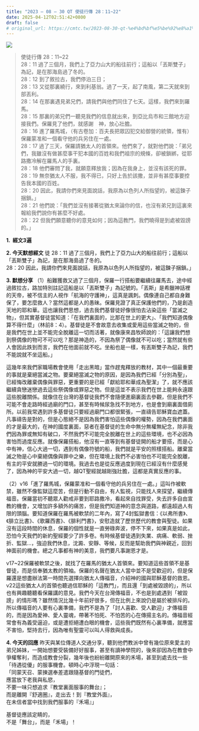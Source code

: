 ```yaml
---
title: "2023 – 08 – 30 QT 使徒行傳 28：11~22"
date: 2025-04-12T02:51:42+0800
draft: false
# original_url: https://cmtc.tw/2023-08-30-qt-%e4%bd%bf%e5%be%92%e8%a1%8c%e5%82%b3-28%ef%bc%9a1122
---
```


![](/images/qt.jpg)
> 使徒行傳 28：11\~22  
> 28：11 過了三個月，我們上了亞力山大的船往前行；這船以「丟斯雙子」為記，是在那海島過了冬的。  
> 28：12 到了敘拉古，我們停泊三日；  
> 28：13 又從那裏繞行，來到利基翁。過了一天，起了南風，第二天就來到部丟利。  
> 28：14 在那裏遇見弟兄們，請我們與他們同住了七天。這樣，我們來到羅馬。  
> 28：15 那裏的弟兄們一聽見我們的信息就出來，到亞比烏市和三館地方迎接我們。保羅見了他們，就感謝　神，放心壯膽。  
> 28：16 進了羅馬城，（有古卷加：百夫長把眾囚犯交給御營的統領，惟有）保羅蒙准和一個看守他的兵另住在一處。  
> 28：17 過了三天，保羅請猶太人的首領來。他們來了，就對他們說：「弟兄們，我雖沒有做甚麼事干犯本國的百姓和我們祖宗的規條，卻被鎖綁，從耶路撒冷解在羅馬人的手裏。  
> 28：18 他們審問了我，就願意釋放我；因為在我身上，並沒有該死的罪。  
> 28：19 無奈猶太人不服，我不得已，只好上告於該撒，並非有甚麼事要控告我本國的百姓。  
> 28：20 因此，我請你們來見面說話，我原為以色列人所指望的，被這鍊子捆鎖。」  
> 28：21 他們說：「我們並沒有接著從猶太來論你的信，也沒有弟兄到這裏來報給我們說你有甚麼不好處。  
> 28：22 但我們願意聽你的意見如何；因為這教門，我們曉得是到處被毀謗的。」

**1.  經文3遍**

**2. 今天默想經文**
徒 28：11 過了三個月，我們上了亞力山大的船往前行；這船以「丟斯雙子」為記，是在那海島過了冬的。  
28：20 因此，我請你們來見面說話，我原為以色列人所指望的，被這鍊子捆鎖。」

**3. 默想分享**
（1）船難獲救又過了三個月，保羅一行搭船要繼續往羅馬去，途中經過敘拉古，路加特別註記這船是以「丟斯雙子」為記號的。「丟斯」是希臘神話裡的天帝，被不信主的人視作「航海的守護神」，這真是諷刺。偶像連自己都自身難保了，要怎麼救人？當然這都是人的愚昧。保羅見證了真正保護他們的，乃是創造天地的耶和華。這也讓我們思想，過去我們基督徒好像很怕去沾染這些「當滅之物」，但其實基督徒當知道：「在我們裏面的，比那在世上的更大」、「我們知道偶像算不得什麼」（林前8：4）。基督徒是不會故意去收集或愛用這些當滅之物的，但是我們在世上並不能完全脫離這一切而活著，就像康來昌牧師說的：「這讓我們想到祭偶像的物可不可以吃？那是神造的，不因為祭了偶像就不可以吃；當然就有些人會因此跌到而言，我們在他面前就不吃。坐船也是一樣，有丟斯雙子為記，我們不能說就不坐這船。」

這幾年來我們家職場教會使用「走出黑暗」當作趕鬼釋放的教材，其中一個最重要的事就是棄絕當滅之物。要棄絕當滅之物的原因，是因為我們已經「分別為聖」，已經悔改離棄偶像與罪惡，更重要的是已經「獻給耶和華成為聖潔」了，就不應該繼續貪戀迷戀過去這些祭偶像或罪惡之物。但是這並不表示我們在世上能夠永遠跟這些脫離關係。就像住在台灣的基督徒我們不會隨便進廟裏面去參觀，但是我們不可能不會走路時經過廟的門口，甚至有時候尿急找不到地方，也是會到廟裏面借廁所。以前我常遇到許多基督徒只要經過廟門口都很緊張，一直禱告耶穌寶血遮蓋。凡事禱告是對的，但是心態絕不是因為我們害怕這些偶像的權勢，因為在我們裏面的才是最大的，在神的國度裏面，惡者在基督徒的生命中無分無權無紀念，除非我們因為罪或無知有破口，不然我們不可能完全脫離在世上的這些環境，也不必因為害怕而過度反應。就像保羅搭船，他沒有一直等到有基督徒開的船才要搭，而是心中有神，信心大過一切，遇到有偶像符號的船，我們就是平安的照樣搭船。離棄當滅之物是心中棄絕偶像與罪中之樂，但在環境上我們不必害怕也不可能完全脫離，有主的平安就勝過一切的環境。我過去也是從反應過度到現在已經沒有什麼感覺了，因為神的平安大過一切，越QT聖經就越剛強壯膽，這都是真實反應的事。

（2）v16「進了羅馬城，保羅蒙准和一個看守他的兵另住在一處。」這叫作被軟禁，雖然不像監獄這麼苦，但是行動不自由，有人監視，只能找人來探望，繼續傳福音。保羅當初不聽眾人勸戒非要到耶路撒冷，看起來自找罪受，失去許多自由宣教的機會，又增加許多額外的痛苦，但是我們知道神的意念與道路，都遠超過人有限的頭腦。要知道保羅在羅馬被軟禁的二年內，寫了4封監獄書信：《以弗所書》、《腓立比書》、《歌羅西書》、《腓利門書》，安慰造就了歷世歷代的教會與聖徒。如果沒有這段時間的休息，保羅的個性就是一直勞碌奔波，停不下來，如果真是如此，恐怕今天我們的新約聖經要少了許多卷。有時候基督徒遇到失業、病痛、軟弱、挫折、監獄…，強迫我們休息，沈澱、安靜、等候，反而是幫助我們與神親近，回到神面前的機會。總之凡事都有神的美意，我們要凡事謝恩才是。

v17\~22保羅被軟禁之後，就找了在羅馬的猶太人首領來。要知道這些首領不是基督徒，而是信奉猶太教的領袖。保羅的名聲在猶太人當中並不是受歡迎的，但是保羅還是想盡辦法第一時間先選擇向猶太人傳福音，介紹神的國與耶穌基督的救恩。v22這些猶太人的首領也聽過信耶穌的「這教門」，而且還「到處被毀謗的」，所以也有興趣聽聽看保羅講的意見。我們今天在台灣傳福音，不也是到處遇到「被毀謗」的情形嗎？雖然情況比幾十年前好很多，但在比例上來說仍是屬於被排斥的。所以傳福音的人要有心裏準備，我們不是為了「討人喜歡、受人歡迎」才傳福音的，而是因為愛神、愛人靈魂，帶著不怕死、不怕苦的心在傳揚主名的。傳福音經常會有為義受逼迫，或是遭拒絕遭白眼的機會，這些我們既然有心裏準備，就應當不害怕，堅持去行，因為唯有聖靈可以叫人得救與成長。

**4. 今天的回應**
昨天與某位傳道人交通分享，聽到他們教派中曾有幾位原來愛主的弟兄姊妹，一開始想要受裝備好好服事，甚至有讀神學院的，後來卻因為在教會中爭權奪利，而造成教會分裂，幾年後也紛紛離開原來的禾場，甚至到處去找一些「待遇從優」的服事機會。頓時心中浮現一句話：  
「同蒙天召、蒙揀選奉差遣跟隨基督的門徒們，  
應當放下老我與私慾，  
不要一味只想追求『教堂裏面服事的舞台』；  
而是離開『舒適圈』，走出去！到『教堂外面』，  
在未信者當中找到我們服事的『禾場』」

基督徒應該定睛的，  
不是「舞台」，而是「禾場」！
